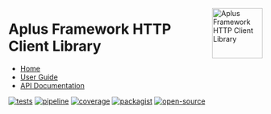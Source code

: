 <a href="https://gitlab.com/aplus-framework/libraries/http-client"><img src="https://gitlab.com/aplus-framework/libraries/http-client/-/raw/master/guide/image.png" alt="Aplus Framework HTTP Client Library" align="right" width="100"></a>

# Aplus Framework HTTP Client Library

- [Home](https://aplus-framework.com/packages/http-client)
- [User Guide](https://docs.aplus-framework.com/guides/libraries/http-client/index.html)
- [API Documentation](https://docs.aplus-framework.com/packages/http-client.html)

[![tests](https://github.com/aplus-framework/http-client/actions/workflows/tests.yml/badge.svg)](https://github.com/aplus-framework/http-client/actions/workflows/tests.yml)
[![pipeline](https://gitlab.com/aplus-framework/libraries/http-client/badges/master/pipeline.svg)](https://gitlab.com/aplus-framework/libraries/http-client/-/pipelines?scope=branches)
[![coverage](https://gitlab.com/aplus-framework/libraries/http-client/badges/master/coverage.svg?job=test:php)](https://aplus-framework.gitlab.io/libraries/http-client/coverage/)
[![packagist](https://img.shields.io/packagist/v/aplus/http-client)](https://packagist.org/packages/aplus/http-client)
[![open-source](https://img.shields.io/badge/open--source-sponsor-magenta)](https://aplus-framework.com/sponsor)
